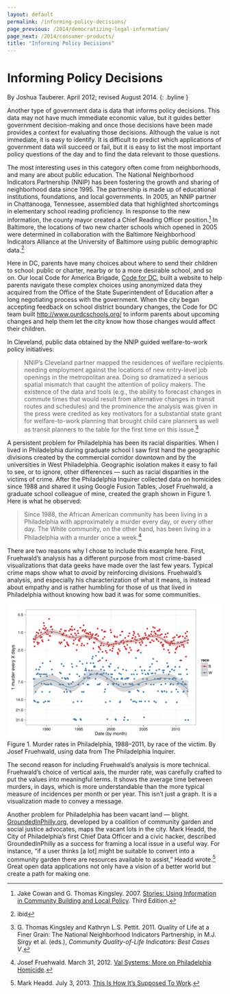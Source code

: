 ```yaml
---
layout: default
permalink: /informing-policy-decisions/
page_previous: /2014/democratizing-legal-information/
page_next: /2014/consumer-products/
title: "Informing Policy Decisions"
---
```

Informing Policy Decisions
==========================

By Joshua Tauberer. April 2012; revised August 2014.
{: .byline }


Another type of government data is data that informs policy decisions. This data may not have much immediate economic value, but it guides better government decision-making and once those decisions have been made provides a context for evaluating those decisions. Although the value is not immediate, it is easy to identify. It is difficult to predict which applications of government data will succeed or fail, but it is easy to list the most important policy questions of the day and to find the data relevant to those questions.

The most interesting uses in this category often come from neighborhoods, and many are about public education. The National Neighborhood Indicators Partnership (NNIP) has been fostering the growth and sharing of neighborhood data since 1995. The partnership is made up of educational institutions, foundations, and local governments. In 2005, an NNIP partner in <span>Chattanooga, Tennessee</span>, assembled data that highlighted shortcomings in elementary school <span>reading proficiency</span>. In response to the new information, the county mayor created a Chief Reading Officer position.[^1] In <span>Baltimore</span>, the locations of two new <span>charter schools</span> which opened in 2005 were determined in collaboration with the Baltimore Neighborhood Indicators Alliance at the University of Baltimore using public demographic data.[^2]

Here in DC, parents have many choices about where to send their children to school: public or charter, nearby or to a more desirable school, and so on. Our local Code for America Brigade, [Code for DC](http://codefordc.org/), built a website to help parents navigate these complex choices using anonymized data they acquired from the Office of the State Superintendent of Education after a long negotiating process with the government. When the city began accepting feedback on school district boundary changes, the Code for DC team built <http://www.ourdcschools.org/> to inform parents about upcoming changes and help them let the city know how those changes would affect their children.

In <span>Cleveland</span>, public data obtained by the NNIP guided <span>welfare-to-work policy</span> initiatives:

> NNIP’s Cleveland partner mapped the residences of welfare recipients needing employment against the locations of new entry-level job openings in the metropolitan area. Doing so dramatized a serious spatial mismatch that caught the attention of policy makers. The existence of the data and tools (e.g., the ability to forecast changes in commute times that would result from alternative changes in transit routes and schedules) and the prominence the analysis was given in the press were credited as key motivators for a substantial state grant for welfare-to-work planning that brought child care planners as well as transit planners to the table for the first time on this issue.[^3]

A persistent problem for <span>Philadelphia</span> has been its racial disparities. When I lived in Philadelphia during graduate school I saw first hand the geographic divisions created by the commercial corridor downtown and by the universities in West Philadelphia. Geographic isolation makes it easy to fail to see, or to ignore, other differences — such as racial disparities in the victims of crime. After the <span>Philadelphia Inquirer</span> collected data on <span>homicides</span> since 1988 and shared it using Google Fusion Tables, Josef Fruehwald, a graduate school colleague of mine, created the graph shown in Figure 1. Here is what he observed:

> Since 1988, the African American community has been living in a Philadelphia with approximately a murder every day, or every other day. The White community, on the other hand, has been living in a Philadelphia with a murder once a week.[^4]

There are two reasons why I chose to include this example here. First, Fruehwald’s analysis has a different purpose from most crime-based visualizations that data geeks have made over the last few years. Typical crime maps show what to *avoid* by reinforcing divisions. Fruehwald’s analysis, and especially his characterization of what it means, is instead about empathy and is rather humbling for those of us that lived in Philadelphia without knowing how bad it was for some communities.

![image](/figures/fruehwald.png) <span>Figure 1. Murder rates in Philadelphia, 1988–2011, by race of the victim. By Josef Fruehwald, using data from The Philadelphia Inquirer.</span>

The second reason for including Fruehwald’s analysis is more technical. Fruehwald’s choice of vertical axis, the murder rate, was carefully crafted to put the values into meaningful terms. It shows the average time between murders, in days, which is more understandable than the more typical measure of incidences per month or per year. This isn’t just a graph. It is a visualization made to convey a message.

Another problem for Philadelphia has been vacant land — blight. [GroundedInPhilly.org](http://www.groundedinphilly.org/), developed by a coalition of community garden and social justice advocates, maps the vacant lots in the city. Mark Headd, the City of Philadelphia’s first Chief Data Officer and a civic hacker, described GroundedInPhilly as a success for framing a local issue in a useful way. For instance, “if a user thinks [a lot] might be suitable to convert into a community garden there are resources available to assist,” Headd wrote.[^5] Great open data applications not only have a vision of a better world but create a path for making one.

[^1]: Jake Cowan and G. Thomas Kingsley. 2007. [Stories: Using Information in Community Building and Local Policy](http://www.urban.org/UploadedPDF/412033_stories_using_information.pdf). Third Edition.

[^2]: ibid

[^3]: G. Thomas Kingsley and Kathryn L.S. Pettit. 2011. Quality of Life at a Finer Grain: The National Neighborhood Indicators Partnership, in M.J. Sirgy et al. (eds.), *Community Quality-of-Life Indicators: Best Cases V*.

[^4]: Josef Fruehwald. March 31, 2012. [Val Systems: More on Philadelphia Homicide](http://val-systems.blogspot.com/2012/03/more-on-philadelphia-homicide.html).

[^5]: Mark Headd. July 3, 2013. [This Is How It’s Supposed To Work](http://civic.io/2013/07/03/this-is-how-its-supposed-to-work/).


